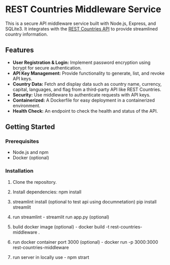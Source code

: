 # REST Countries Middleware Service

This is a secure API middleware service built with Node.js, Express, and SQLite3. It integrates with the [REST Countries API](https://restcountries.com) to provide streamlined country information.

## Features

- **User Registration & Login:** Implement password encryption using bcrypt for secure authentication.
- **API Key Management:** Provide functionality to generate, list, and revoke API keys.
- **Country Data:** Fetch and display data such as country name, currency, capital, languages, and flag from a third-party API like REST Countries.
- **Security:** Use middleware to authenticate requests with API keys.
- **Containerized:** A Dockerfile for easy deployment in a containerized environment.
- **Health Check:** An endpoint to check the health and status of the API.

## Getting Started

### Prerequisites

- Node.js and npm
- Docker (optional)

### Installation

1. Clone the repository.
2. Install dependencies:
   npm install
3. streamlint install (optional to test api using documnetation) 
pip install streamlit

4. run streamlint - streamlit run app.py (optional)

5. bulid docker image (optional) - docker build -t rest-countries-middleware . 

6. run docker container port 3000 (optional) - docker run -p 3000:3000 rest-countries-middleware 

7. run server in locally use - npm strart
